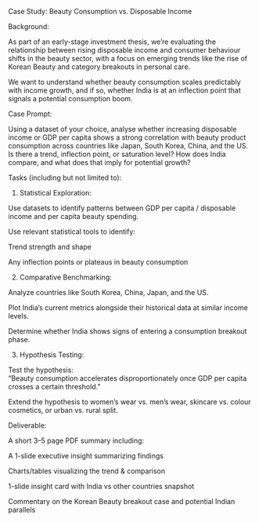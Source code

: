 Case Study: Beauty Consumption vs. Disposable Income 

Background: 

As part of an early-stage investment thesis, we’re evaluating the relationship between rising disposable income and consumer behaviour shifts in the beauty sector, with a focus on emerging trends like the rise of Korean Beauty and category breakouts in personal care. 

We want to understand whether beauty consumption scales predictably with income growth, and if so, whether India is at an inflection point that signals a potential consumption boom. 

Case Prompt: 

Using a dataset of your choice, analyse whether increasing disposable income or GDP per capita shows a strong correlation with beauty product consumption across countries like Japan, South Korea, China, and the US. Is there a trend, inflection point, or saturation level? How does India compare, and what does that imply for potential growth? 
 

Tasks (including but not limited to): 

1. Statistical Exploration: 

Use datasets to identify patterns between GDP per capita / disposable income and per capita beauty spending. 

Use relevant statistical tools to identify: 

Trend strength and shape 

Any inflection points or plateaus in beauty consumption 

2. Comparative Benchmarking: 

Analyze countries like South Korea, China, Japan, and the US. 

Plot India’s current metrics alongside their historical data at similar income levels. 

Determine whether India shows signs of entering a consumption breakout phase. 

3. Hypothesis Testing: 

Test the hypothesis:  
“Beauty consumption accelerates disproportionately once GDP per capita crosses a certain threshold.” 

Extend the hypothesis to women’s wear vs. men’s wear, skincare vs. colour cosmetics, or urban vs. rural split. 

Deliverable: 

A short 3–5 page PDF summary including: 

A 1-slide executive insight summarizing findings 

Charts/tables visualizing the trend & comparison 

1-slide insight card with India vs other countries snapshot 

Commentary on the Korean Beauty breakout case and potential Indian parallels
